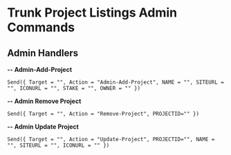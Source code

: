 # Trunk Project Listings Admin Commands

## Admin Handlers

**-- Admin-Add-Project**

```Send({ Target = "", Action = "Admin-Add-Project", NAME = "", SITEURL = "", ICONURL = "", STAKE = "", OWNER = "" })```

**-- Admin Remove Project**

```Send({ Target = "", Action = "Remove-Project", PROJECTID="" })```

**-- Admin Update Project**

```Send({ Target = "", Action = "Update-Project", PROJECTID="", NAME = "", SITEURL = "", ICONURL = "" })```
